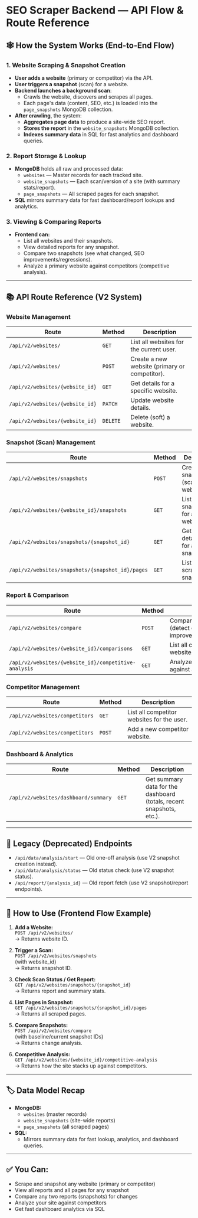 # SEO Scraper Backend — API Flow & Route Reference

## 🕸️ How the System Works (End-to-End Flow)

### 1. Website Scraping & Snapshot Creation
- **User adds a website** (primary or competitor) via the API.
- **User triggers a snapshot** (scan) for a website.
- **Backend launches a background scan**:
  - Crawls the website, discovers and scrapes all pages.
  - Each page's data (content, SEO, etc.) is loaded into the `page_snapshots` MongoDB collection.
- **After crawling**, the system:
  - **Aggregates page data** to produce a site-wide SEO report.
  - **Stores the report** in the `website_snapshots` MongoDB collection.
  - **Indexes summary data** in SQL for fast analytics and dashboard queries.

### 2. Report Storage & Lookup
- **MongoDB** holds all raw and processed data:
  - `websites` — Master records for each tracked site.
  - `website_snapshots` — Each scan/version of a site (with summary stats/report).
  - `page_snapshots` — All scraped pages for each snapshot.
- **SQL** mirrors summary data for fast dashboard/report lookups and analytics.

### 3. Viewing & Comparing Reports
- **Frontend can:**
  - List all websites and their snapshots.
  - View detailed reports for any snapshot.
  - Compare two snapshots (see what changed, SEO improvements/regressions).
  - Analyze a primary website against competitors (competitive analysis).

---

## 📚 API Route Reference (V2 System)

### Website Management
| Route | Method | Description |
|-------|--------|-------------|
| `/api/v2/websites/` | `GET` | List all websites for the current user. |
| `/api/v2/websites/` | `POST` | Create a new website (primary or competitor). |
| `/api/v2/websites/{website_id}` | `GET` | Get details for a specific website. |
| `/api/v2/websites/{website_id}` | `PATCH` | Update website details. |
| `/api/v2/websites/{website_id}` | `DELETE` | Delete (soft) a website. |

### Snapshot (Scan) Management
| Route | Method | Description |
|-------|--------|-------------|
| `/api/v2/websites/snapshots` | `POST` | Create a new snapshot (scan) for a website. |
| `/api/v2/websites/{website_id}/snapshots` | `GET` | List all snapshots for a website. |
| `/api/v2/websites/snapshots/{snapshot_id}` | `GET` | Get details/report for a specific snapshot. |
| `/api/v2/websites/snapshots/{snapshot_id}/pages` | `GET` | List all pages scraped in a snapshot. |

### Report & Comparison
| Route | Method | Description |
|-------|--------|-------------|
| `/api/v2/websites/compare` | `POST` | Compare two snapshots (detect changes, SEO improvements/regressions). |
| `/api/v2/websites/{website_id}/comparisons` | `GET` | List all comparisons for a website. |
| `/api/v2/websites/{website_id}/competitive-analysis` | `GET` | Analyze a primary website against all competitors. |

### Competitor Management
| Route | Method | Description |
|-------|--------|-------------|
| `/api/v2/websites/competitors` | `GET` | List all competitor websites for the user. |
| `/api/v2/websites/competitors` | `POST` | Add a new competitor website. |

### Dashboard & Analytics
| Route | Method | Description |
|-------|--------|-------------|
| `/api/v2/websites/dashboard/summary` | `GET` | Get summary data for the dashboard (totals, recent snapshots, etc.). |

---

## 📝 Legacy (Deprecated) Endpoints
- `/api/data/analysis/start` — Old one-off analysis (use V2 snapshot creation instead).
- `/api/data/analysis/status` — Old status check (use V2 snapshot status).
- `/api/report/{analysis_id}` — Old report fetch (use V2 snapshot/report endpoints).

---

## 🔎 How to Use (Frontend Flow Example)

1. **Add a Website:**  
   `POST /api/v2/websites/`  
   → Returns website ID.

2. **Trigger a Scan:**  
   `POST /api/v2/websites/snapshots`  
   (with website_id)  
   → Returns snapshot ID.

3. **Check Scan Status / Get Report:**  
   `GET /api/v2/websites/snapshots/{snapshot_id}`  
   → Returns report and summary stats.

4. **List Pages in Snapshot:**  
   `GET /api/v2/websites/snapshots/{snapshot_id}/pages`  
   → Returns all scraped pages.

5. **Compare Snapshots:**  
   `POST /api/v2/websites/compare`  
   (with baseline/current snapshot IDs)  
   → Returns change analysis.

6. **Competitive Analysis:**  
   `GET /api/v2/websites/{website_id}/competitive-analysis`  
   → Returns how the site stacks up against competitors.

---

## 🏷️ Data Model Recap

- **MongoDB:**  
  - `websites` (master records)  
  - `website_snapshots` (site-wide reports)  
  - `page_snapshots` (all scraped pages)
- **SQL:**  
  - Mirrors summary data for fast lookup, analytics, and dashboard queries.

---

## ✅ You Can:
- Scrape and snapshot any website (primary or competitor)
- View all reports and all pages for any snapshot
- Compare any two reports (snapshots) for changes
- Analyze your site against competitors
- Get fast dashboard analytics via SQL 